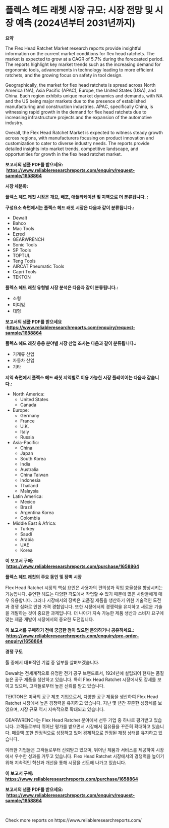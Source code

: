 <p><h1>플렉스 헤드 래쳇 시장 규모: 시장 전망 및 시장 예측 (2024년부터 2031년까지)</h1></p><p><strong>요약</strong></p>
<p><p>The Flex Head Ratchet Market research reports provide insightful information on the current market conditions for flex head ratchets. The market is expected to grow at a CAGR of 5.7% during the forecasted period. The reports highlight key market trends such as the increasing demand for ergonomic tools, advancements in technology leading to more efficient ratchets, and the growing focus on safety in tool design.</p><p>Geographically, the market for flex head ratchets is spread across North America (NA), Asia Pacific (APAC), Europe, the United States (USA), and China. Each region exhibits unique market dynamics and demands, with NA and the US being major markets due to the presence of established manufacturing and construction industries. APAC, specifically China, is witnessing rapid growth in the demand for flex head ratchets due to increasing infrastructure projects and the expansion of the automotive industry.</p><p>Overall, the Flex Head Ratchet Market is expected to witness steady growth across regions, with manufacturers focusing on product innovation and customization to cater to diverse industry needs. The reports provide detailed insights into market trends, competitive landscape, and opportunities for growth in the flex head ratchet market.</p></p>
<p><strong>보고서의 샘플 PDF를 받으세요: &nbsp;<a href="https://www.reliableresearchreports.com/enquiry/request-sample/1658864">https://www.reliableresearchreports.com/enquiry/request-sample/1658864</a></strong></p>
<p><strong>시장 세분화:</strong></p>
<p><strong> 플렉스 헤드 래칫 시장은 개요, 배포, 애플리케이션 및 지역으로 더 분류됩니다. :</strong></p>
<p><strong>구성요소 측면에서는 플렉스 헤드 래칫 시장은 다음과 같이 분류됩니다.:</strong></p>
<p><ul><li>Dewalt</li><li>Bahco</li><li>Mac Tools</li><li>Ezred</li><li>GEARWRENCH</li><li>Sonic Tools</li><li>SP Tools</li><li>TOPTUL</li><li>Teng Tools</li><li>AIRCAT Pneumatic Tools</li><li>Capri Tools</li><li>TEKTON</li></ul></p>
<p><strong> 플렉스 헤드 래칫 유형별 시장 분석은 다음과 같이 분류됩니다.:</strong></p>
<p><ul><li>소형</li><li>미디엄</li><li>대형</li></ul></p>
<p><strong>보고서의 샘플 PDF를 받으세요 :<a href="https://www.reliableresearchreports.com/enquiry/request-sample/1658864">https://www.reliableresearchreports.com/enquiry/request-sample/1658864</a></strong></p>
<p><strong> 플렉스 헤드 래칫 응용 분야별 시장 산업 조사는 다음과 같이 분류됩니다.:</strong></p>
<p><ul><li>기계류 산업</li><li>자동차 산업</li><li>기타</li></ul></p>
<p><strong>지역 측면에서 플렉스 헤드 래칫 지역별로 이용 가능한 시장 플레이어는 다음과 같습니다.:</strong></p>
<p><ul>
    <li>
        North America:
        <ul>
            <li>United States</li>
            <li>Canada</li>
        </ul>
    </li>
    <li>
        Europe:
        <ul>
            <li>Germany</li>
            <li>France</li>
            <li>U.K.</li>
            <li>Italy</li>
            <li>Russia</li>
        </ul>
    </li>
    <li>
        Asia-Pacific:
        <ul>
            <li>China</li>
            <li>Japan</li>
            <li>South Korea</li>
            <li>India</li>
            <li>Australia</li>
            <li>China Taiwan</li>
            <li>Indonesia</li>
            <li>Thailand</li>
            <li>Malaysia</li>
        </ul>
    </li>
    <li>
        Latin America:
        <ul>
            <li>Mexico</li>
            <li>Brazil</li>
            <li>Argentina Korea</li>
            <li>Colombia</li>
        </ul>
    </li>
    <li>
        Middle East & Africa:
        <ul>
            <li>Turkey</li>
            <li>Saudi</li>
            <li>Arabia</li>
            <li>UAE</li>
            <li>Korea</li>
        </ul>
    </li>
    </ul></p>
<p><strong>이 보고서 구매: &nbsp;<a href="https://www.reliableresearchreports.com/purchase/1658864">https://www.reliableresearchreports.com/purchase/1658864</a></strong></p>
<p><strong>플렉스 헤드 래칫의 주요 동인 및 장벽 시장</strong></p>
<p><p>Flex Head Ratchet 시장의 핵심 요인은 사용자의 편의성과 작업 효율성을 향상시키는 기능입니다. 유연한 헤드는 다양한 각도에서 작업할 수 있기 때문에 많은 사람들에게 매우 유용합니다. 그러나 시장에서의 장벽은 고품질 제품을 생산하기 위한 기술적인 도전과 경쟁 심화로 인한 가격 경합입니다. 또한 시장에서의 경쟁력을 유지하고 새로운 기술을 개발하는 것이 중요한 과제입니다. 더 나아가 지속 가능한 제품 생산과 소비자 요구에 맞는 제품 개발이 시장에서의 중요한 도전입니다.</p></p>
<p><strong>이 보고서를 구매하기 전에 궁금한 점이 있으면 문의하거나 공유하세요.: &nbsp;<a href="https://www.reliableresearchreports.com/enquiry/pre-order-enquiry/1658864">https://www.reliableresearchreports.com/enquiry/pre-order-enquiry/1658864</a></strong></p>
<p><strong>경쟁 구도</strong></p>
<p><p>툴 중에서 대표적인 기업 중 일부를 살펴보겠습니다.</p><p>Dewalt는 전세계적으로 유명한 전기 공구 브랜드로서, 1924년에 설립되어 현재는 품질 높은 공구 제품을 생산하고 있습니다. 특히 Flex Head Ratchet 시장에서도 강세를 보이고 있으며, 고객들로부터 높은 신뢰를 받고 있습니다.</p><p>TEKTON은 미국의 공구 제조 기업으로서, 다양한 공구 제품을 생산하여 Flex Head Ratchet 시장에서 높은 경쟁력을 유지하고 있습니다. 지난 몇 년간 꾸준한 성장세를 보였으며, 시장 규모 역시 지속적으로 확대되고 있습니다.</p><p>GEARWRENCH는 Flex Head Ratchet 분야에서 선두 기업 중 하나로 평가받고 있습니다. 고객들로부터 뛰어난 평가를 받으면서 시장에서 점유율을 꾸준히 확대하고 있습니다. 매출액 또한 안정적으로 성장하고 있어 경제적으로 안정된 재정 상태를 유지하고 있습니다.</p><p>이러한 기업들은 고객들로부터 신뢰받고 있으며, 뛰어난 제품과 서비스를 제공하여 시장에서 우수한 성과를 거두고 있습니다. Flex Head Ratchet 시장에서의 경쟁력을 높이기 위해 지속적인 혁신과 개선을 통해 시장을 선도해 나가고 있습니다.</p></p>
<p><strong>이 보고서 구매: &nbsp; <a href="https://www.reliableresearchreports.com/purchase/1658864">https://www.reliableresearchreports.com/purchase/1658864</a></strong></p>
<p><strong>보고서의 샘플 PDF를 받으세요: &nbsp;<a href="https://www.reliableresearchreports.com/enquiry/request-sample/1658864">https://www.reliableresearchreports.com/enquiry/request-sample/1658864</a></strong><strong></strong></p>
<p>&nbsp;</p>
<p>Check more reports on https://www.reliableresearchreports.com/</p>